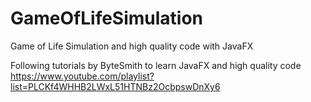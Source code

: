 # GameOfLifeSimulation
Game of Life Simulation and high quality code with JavaFX

Following tutorials by ByteSmith to learn JavaFX and high quality code
https://www.youtube.com/playlist?list=PLCKf4WHHB2LWxL51HTNBz2OcbpswDnXy6


